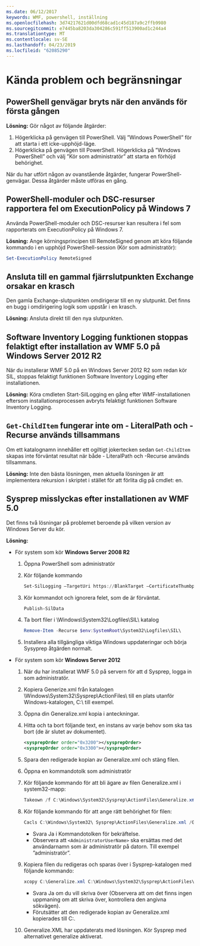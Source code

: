 ```yaml
---
ms.date: 06/12/2017
keywords: WMF, powershell, inställning
ms.openlocfilehash: 3d74217621d00dfd68cad1c45d187a9c2ffb9980
ms.sourcegitcommit: e7445ba8203da304286c591ff513900ad1c244a4
ms.translationtype: MT
ms.contentlocale: sv-SE
ms.lasthandoff: 04/23/2019
ms.locfileid: "62085290"
---
```

# <a name="known-issues-and-limitations"></a>Kända problem och begränsningar

## <a name="powershell-shortcuts-are-broken-when-used-for-the-first-time"></a>PowerShell genvägar bryts när den används för första gången

**Lösning:** Gör något av följande åtgärder:

1. Högerklicka på genvägen till PowerShell. Välj ”Windows PowerShell” för att starta i ett icke-upphöjd-läge.
2. Högerklicka på genvägen till PowerShell. Högerklicka på ”Windows PowerShell” och välj ”Kör som administratör” att starta en förhöjd behörighet.

När du har utfört någon av ovanstående åtgärder, fungerar PowerShell-genvägar. Dessa åtgärder måste utföras en gång.

## <a name="powershell-modules-and-dsc-resources-report-errors-about-executionpolicy-on-windows-7"></a>PowerShell-moduler och DSC-resurser rapportera fel om ExecutionPolicy på Windows 7

Använda PowerShell-moduler och DSC-resurser kan resultera i fel som rapporterats om ExecutionPolicy på Windows 7.

**Lösning:** Ange körningsprincipen till RemoteSigned genom att köra följande kommando i en upphöjd PowerShell-session (Kör som administratör):

```powershell
Set-ExecutionPolicy RemoteSigned
```

## <a name="connecting-to-an-old-remote-exchange-endpoint-causes-a-crash"></a>Ansluta till en gammal fjärrslutpunkten Exchange orsakar en krasch

Den gamla Exchange-slutpunkten omdirigerar till en ny slutpunkt. Det finns en bugg i omdirigering logik som uppstår i en krasch.

**Lösning:** Ansluta direkt till den nya slutpunkten.

## <a name="software-inventory-logging-feature-is-erroneously-stopped-after-wmf-50-installation-on-windows-server-2012-r2"></a>Software Inventory Logging funktionen stoppas felaktigt efter installation av WMF 5.0 på Windows Server 2012 R2

När du installerar WMF 5.0 på en Windows Server 2012 R2 som redan kör SIL, stoppas felaktigt funktionen Software Inventory Logging efter installationen.

**Lösning:** Köra cmdleten Start-SilLogging en gång efter WMF-installationen eftersom installationsprocessen avbryts felaktigt funktionen Software Inventory Logging.

## <a name="get-childitem-does-not-work-if--literalpath-and--recurse-are-used-together"></a>`Get-ChildItem` fungerar inte om - LiteralPath och -Recurse används tillsammans

Om ett katalognamn innehåller ett ogiltigt jokertecken sedan `Get-ChildItem` skapas inte förväntat resultat när både - LiteralPath och -Recurse används tillsammans.

**Lösning:** Inte den bästa lösningen, men aktuella lösningen är att implementera rekursion i skriptet i stället för att förlita dig på cmdlet: en.

## <a name="sysprep-fails-after-wmf-50-installation"></a>Sysprep misslyckas efter installationen av WMF 5.0

Det finns två lösningar på problemet beroende på vilken version av Windows Server du kör.

**Lösning:**

- För system som kör **Windows Server 2008 R2**
  1. Öppna PowerShell som administratör
  2. Kör följande kommando

     ```powershell
     Set-SilLogging –TargetUri https://BlankTarget –CertificateThumbprint 0123456789
     ```

  3. Kör kommandot och ignorera felet, som de är förväntat.

     ```powershell
     Publish-SilData
     ```

  4. Ta bort filer i \Windows\System32\Logfiles\SIL\ katalog

     ```powershell
     Remove-Item -Recurse $env:SystemRoot\System32\Logfiles\SIL\
     ```

  5. Installera alla tillgängliga viktiga Windows uppdateringar och börja Sysyprep åtgärden normalt.

- För system som kör **Windows Server 2012**
  1. När du har installerat WMF 5.0 på servern för att d Sysprep, logga in som administratör.
  2. Kopiera Generize.xml från katalogen \Windows\System32\Sysprep\ActionFiles\ till en plats utanför Windows-katalogen, C:\ till exempel.
  3. Öppna din Generalize.xml kopia i anteckningar.
  4. Hitta och ta bort följande text, en instans av varje behov som ska tas bort (de är slutet av dokumentet).

     ```xml
     <sysprepOrder order="0x3200"></sysprepOrder>
     <sysprepOrder order="0x3300"></sysprepOrder>
     ```

  5. Spara den redigerade kopian av Generalize.xml och stäng filen.
  6. Öppna en kommandotolk som administratör
  7. Kör följande kommando för att bli ägare av filen Generalize.xml i system32-mapp:

     ```powershell
     Takeown /f C:\Windows\System32\Sysprep\ActionFiles\Generalize.xml
     ```

  8. Kör följande kommando för att ange rätt behörighet för filen:

     ```powershell
     Cacls C:\Windows\System32\ Sysprep\ActionFiles\Generalize.xml /G `<AdministratorUserName>`:F
     ```

     - Svara Ja i Kommandotolken för bekräftelse.
     - Observera att `<AdministratorUserName>` ska ersättas med det användarnamn som är administratör på datorn. Till exempel ”administratör”.

  9. Kopiera filen du redigeras och sparas över i Sysprep-katalogen med följande kommando:

     ```powershell
     xcopy C:\Generalize.xml C:\Windows\System32\Sysprep\ActionFiles\Generalize.xml
     ```

     - Svara Ja om du vill skriva över (Observera att om det finns ingen uppmaning om att skriva över, kontrollera den angivna sökvägen).
     - Förutsätter att den redigerade kopian av Generalize.xml kopierades till C:\.

  10. Generalize.XML har uppdaterats med lösningen. Kör Sysprep med alternativet generalize aktiverat.